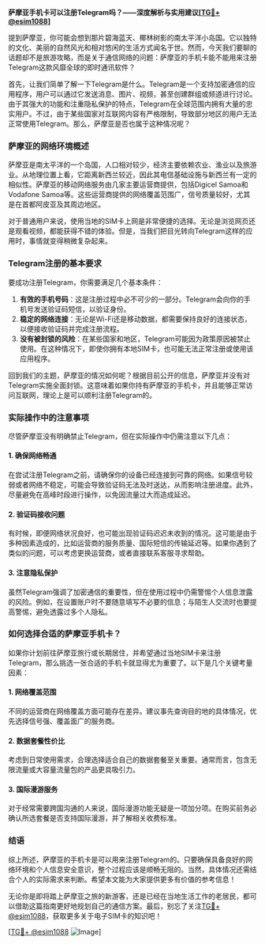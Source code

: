 **萨摩亚手机卡可以注册Telegram吗？——深度解析与实用建议[[TG💪+ @esim1088](https://t.me/s/esim1088)]**

提到萨摩亚，你可能会想到那片碧海蓝天、椰林树影的南太平洋小岛国。它以独特的文化、美丽的自然风光和相对悠闲的生活方式闻名于世。然而，今天我们要聊的话题却不是旅游攻略，而是关于通信网络的问题：萨摩亚的手机卡能不能用来注册Telegram这款风靡全球的即时通讯软件？

首先，让我们简单了解一下Telegram是什么。Telegram是一个支持加密通信的应用程序，用户可以通过它发送消息、图片、视频，甚至创建群组或频道进行讨论。由于其强大的功能和注重隐私保护的特点，Telegram在全球范围内拥有大量的忠实用户。不过，由于某些国家对互联网内容有严格限制，导致部分地区的用户无法正常使用Telegram。那么，萨摩亚是否也属于这种情况呢？

### 萨摩亚的网络环境概述

萨摩亚是南太平洋的一个岛国，人口相对较少，经济主要依赖农业、渔业以及旅游业。从地理位置上看，它距离新西兰较近，因此其电信基础设施与新西兰有一定的相似性。萨摩亚的移动网络服务由几家主要运营商提供，包括Digicel Samoa和Vodafone Samoa等。这些运营商提供的网络覆盖范围广，信号质量较好，尤其是在首都阿皮亚及其周边地区。

对于普通用户来说，使用当地的SIM卡上网是非常便捷的选择。无论是浏览网页还是观看视频，都能获得不错的体验。但是，当我们把目光转向Telegram这样的应用时，事情就变得稍微复杂起来。

### Telegram注册的基本要求

要成功注册Telegram，你需要满足几个基本条件：

1. **有效的手机号码**：这是注册过程中必不可少的一部分。Telegram会向你的手机号发送验证码短信，以验证身份。
2. **稳定的网络连接**：无论是Wi-Fi还是移动数据，都需要保持良好的连接状态，以便接收验证码并完成注册流程。
3. **没有被封锁的风险**：在某些国家和地区，Telegram可能因为政策原因被禁止使用。在这种情况下，即使你拥有本地SIM卡，也可能无法正常注册或使用该应用程序。

回到我们的主题，萨摩亚的情况如何呢？根据目前公开的信息，萨摩亚并没有对Telegram实施全面封锁。这意味着如果你持有萨摩亚的手机卡，并且能够正常访问互联网，理论上是可以顺利注册Telegram的。

### 实际操作中的注意事项

尽管萨摩亚没有明确禁止Telegram，但在实际操作中仍需注意以下几点：

#### 1. 确保网络畅通
在尝试注册Telegram之前，请确保你的设备已经连接到可靠的网络。如果信号较弱或者网络不稳定，可能会导致验证码无法及时送达，从而影响注册进度。此外，尽量避免在高峰时段进行操作，以免因流量过大而造成延迟。

#### 2. 验证码接收问题
有时候，即便网络状况良好，也可能出现验证码迟迟未收到的情况。这可能是由于多种因素造成的，比如运营商的服务质量、国际短信的传输延迟等。如果你遇到了类似的问题，可以考虑更换运营商，或者直接联系客服寻求帮助。

#### 3. 注意隐私保护
虽然Telegram强调了加密通信的重要性，但在使用过程中仍需警惕个人信息泄露的风险。例如，在设置账户时不要随意填写不必要的信息；与陌生人交流时也要提高警惕，避免透露过多个人隐私。

### 如何选择合适的萨摩亚手机卡？

如果你计划前往萨摩亚旅行或长期居住，并希望通过当地SIM卡来注册Telegram，那么挑选一张合适的手机卡就显得尤为重要了。以下是几个关键考量因素：

#### 1. 网络覆盖范围
不同的运营商在网络覆盖方面可能存在差异。建议事先查询目的地的具体情况，优先选择信号强、覆盖面广的服务商。

#### 2. 数据套餐性价比
考虑到日常使用需求，合理选择适合自己的数据套餐至关重要。通常而言，包含无限流量或大容量流量包的产品更具吸引力。

#### 3. 国际漫游服务
对于经常需要跨国沟通的人来说，国际漫游功能无疑是一项加分项。在购买前务必确认所选套餐是否支持国际漫游，并了解相关收费标准。

### 结语

综上所述，萨摩亚的手机卡是可以用来注册Telegram的。只要确保具备良好的网络环境和个人信息安全意识，整个过程应该是顺畅无阻的。当然，具体情况还需结合个人的实际需求来判断。希望本文能为大家提供更多有价值的参考信息！

无论你是即将踏上萨摩亚之旅的新游客，还是已经在当地生活工作的老居民，都可以借助这篇指南更好地规划自己的通信方案。最后，别忘了关注[TG💪+ @esim1088](https://t.me/s/esim1088)，获取更多关于电子SIM卡的知识吧！

[[TG💪+ @esim1088](https://t.me/s/esim1088) ![Image](https://i.postimg.cc/4NQfJmqS/Snipaste-2025-05-13-00-14-12.png)]